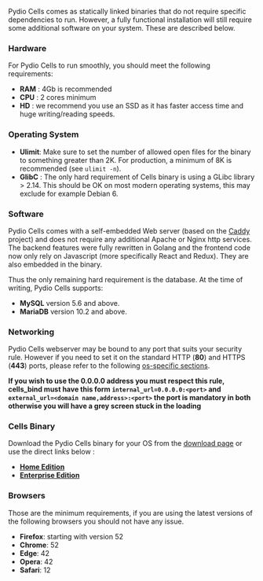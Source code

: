 Pydio Cells comes as statically linked binaries that do not require specific dependencies to run. However, a fully functional installation will still require some additional software on your system. These are described below.

### Hardware

For Pydio Cells to run smoothly, you should meet the following requirements:

* **RAM** : 4Gb is recommended
* **CPU** : 2 cores minimum
* **HD**  : we recommend you use an SSD as it has faster access time and huge writing/reading speeds.

### Operating System

* **Ulimit**: Make sure to set the number of allowed open files for the binary to something greater than 2K. For production, a minimum of 8K is recommended (see `ulimit -n`).
* **GlibC** : The only hard requirement of Cells binary is using a GLibc library > 2.14. This should be OK on most modern operating systems, this may exclude for example Debian 6.

### Software

Pydio Cells comes with a self-embedded Web server (based on the [Caddy](https://caddyserver.com/docs) project) and does not require any additional Apache or Nginx http services. The backend features were fully rewritten in Golang and the frontend code now only rely on Javascript (more specifically React and Redux). They are also embedded in the binary.

Thus the only remaining hard requirement is the database. At the time of writing, Pydio Cells supports:

* **MySQL** version 5.6 and above.
* **MariaDB** version 10.2 and above.

### Networking

Pydio Cells webserver may be bound to any port that suits your security rule. However if you need to set it on the standard HTTP (**80**) and HTTPS (**443**) ports, please refer to the following [os-specific sections](/en/docs/cells/v1/os-specific-guides).

**If you wish to use the 0.0.0.0 address you must respect this rule, cells_bind must have this form `internal_url=0.0.0.0:<port>` and `external_url=<domain name,address>:<port>` the port is mandatory in both otherwise you will have a grey screen stuck in the loading**

### Cells Binary

Download the Pydio Cells binary for your OS from the [download page](https://pydio.com/download/) or use the direct links below :

* **[Home Edition](https://download.pydio.com/pub/cells/release/1.4.1/linux-amd64/cells)**
* **[Enterprise Edition](https://download.pydio.com/pub/cells-enterprise/release/1.4.1/linux-amd64/cells-enterprise)**

### Browsers

Those are the minimum requirements, if you are using the latest versions of the following browsers you should not have any issue.

* **Firefox**: starting with version 52
* **Chrome**: 52
* **Edge**: 42
* **Opera**: 42
* **Safari**: 12